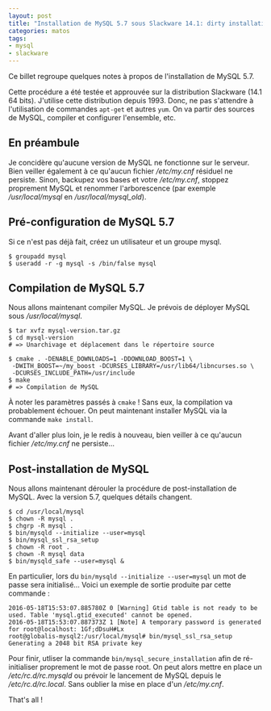 ```yaml
---
layout: post
title: "Installation de MySQL 5.7 sous Slackware 14.1: dirty installation note"
categories: matos
tags:
- mysql
- slackware
---
```

Ce billet regroupe quelques notes à propos de l'installation de MySQL 5.7.

Cette procédure a été testée et approuvée sur la distribution Slackware (14.1 64 bits). J'utilise cette distribution depuis 1993. Donc, ne pas s'attendre à l'utilisation de commandes `apt-get` et autres `yum`. On va partir des sources de MySQL, compiler et configurer l'ensemble, etc. 


## En préambule

Je concidère qu'aucune version de MySQL ne fonctionne sur le serveur. Bien veiller également à ce qu'aucun fichier */etc/my.cnf* résiduel ne persiste. Sinon, backupez vos bases et votre */etc/my.cnf*, stoppez proprement MySQL et renommer l'arborescence (par exemple */usr/local/mysql* en */usr/local/mysql_old*).

## Pré-configuration de MySQL 5.7

Si ce n'est pas déjà fait, créez un utilisateur et un groupe mysql.

```
$ groupadd mysql
$ useradd -r -g mysql -s /bin/false mysql
```

## Compilation de MySQL 5.7

Nous allons maintenant compiler MySQL. Je prévois de déployer MySQL sous */usr/local/mysql*. 

```
$ tar xvfz mysql-version.tar.gz
$ cd mysql-version
# => Unarchivage et déplacement dans le répertoire source

$ cmake . -DENABLE_DOWNLOADS=1 -DDOWNLOAD_BOOST=1 \
 -DWITH_BOOST=~/my_boost -DCURSES_LIBRARY=/usr/lib64/libncurses.so \
 -DCURSES_INCLUDE_PATH=/usr/include
$ make
# => Compilation de MySQL
```

À noter les paramètres passés à `cmake` ! Sans eux, la compilation va probablement échouer. On peut maintenant installer MySQL via la commande `make install`.

Avant d'aller plus loin, je le redis à nouveau, bien veiller à ce qu'aucun fichier */etc/my.cnf* ne persiste...

## Post-installation de MySQL

Nous allons maintenant dérouler la procédure de post-installation de MySQL. Avec la version 5.7, quelques détails changent.

```
$ cd /usr/local/mysql
$ chown -R mysql .
$ chgrp -R mysql .
$ bin/mysqld --initialize --user=mysql
$ bin/mysql_ssl_rsa_setup
$ chown -R root .
$ chown -R mysql data
$ bin/mysqld_safe --user=mysql &
```

En particulier, lors du `bin/mysqld --initialize --user=mysql` un mot de passe sera initialisé... Voici un exemple de sortie produite par cette commande :

```
2016-05-18T15:53:07.885780Z 0 [Warning] Gtid table is not ready to be used. Table 'mysql.gtid_executed' cannot be opened.
2016-05-18T15:53:07.887373Z 1 [Note] A temporary password is generated for root@localhost: 1Gf;dDsuH#Lx
root@globalis-mysql2:/usr/local/mysql# bin/mysql_ssl_rsa_setup
Generating a 2048 bit RSA private key
```

Pour finir, utliser la commande `bin/mysql_secure_installation` afin de ré-initialiser proprement le mot de passe root. On peut alors mettre en place un */etc/rc.d/rc.mysqld* ou prévoir le lancement de MySQL depuis le */etc/rc.d/rc.local*. Sans oublier la mise en place d'un */etc/my.cnf*.

That's all !



